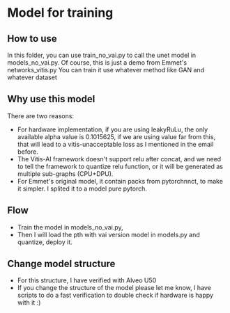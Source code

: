 # Model for training

## How to use
In this folder, you can use train_no_vai.py to call the unet model in models_no_vai.py.
Of course, this is just a demo from Emmet's networks_vitis.py
You can train it use whatever method like GAN and whatever dataset

## Why use this model
There are two reasons:
- For hardware implementation, if you are using leakyRuLu, the only available alpha value is 0.1015625, if we are using value far from this, that will lead to a vitis-unacceptable loss as I mentioned in the email before.
- The Vitis-AI framework doesn't support relu after concat, and we need to tell the framework to quantize relu function, or it will be generated as multiple sub-graphs (CPU+DPU).
- For Emmet's original model, it contain packs from pytorchnnct, to make it simpler. I splited it to a model pure pytorch.

## Flow
- Train the model in models_no_vai.py,
- Then I will load the pth with vai version model in models.py and quantize, deploy it.

## Change model structure
- For this structure, I have verified with Alveo U50
- If you change the structure of the model please let me know, I have scripts to do a fast verification to double check if hardware is happy with it :)